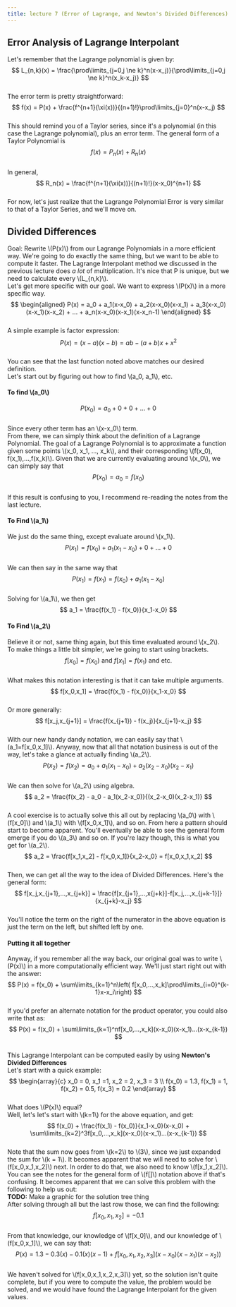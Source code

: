 ```yaml
---
title: lecture 7 (Error of Lagrange, and Newton's Divided Differences)
---
```


## Error Analysis of Lagrange Interpolant
Let's remember that the Lagrange polynomial is given by:  
$$
L_{n,k}(x) = \frac{\prod\limits_{j=0,j \ne k}^n(x-x_j)}{\prod\limits_{j=0,j \ne k}^n(x_k-x_j)}
$$  
The error term is pretty straightforward:  
$$
f(x) = P(x) + \frac{f^{n+1}(\xi(x))}{(n+1)!}\prod\limits_{j=0}^n(x-x_j)
$$  
This should remind you of a Taylor series, since it's a polynomial (in this case the Lagrange polynomial), plus an error term. The general form of a Taylor Polynomial is  
$$
f(x) = P_n(x) + R_n(x)
$$  
In general,  
$$
R_n(x) = \frac{f^{n+1}(\xi(x))}{(n+1)!}(x-x_0)^{n+1}
$$  
For now, let's just realize that the Lagrange Polynomial Error is very similar to that of a Taylor Series, and we'll move on.

## Divided Differences
Goal: Rewrite \\(P(x)\\) from our Lagrange Polynomials in a more efficient way. We're going to do exactly the same thing, but we want to be able to compute it faster. The Lagrange Interpolant method we discussed in the previous lecture does *a lot* of multiplication. It's nice that P is unique, but we need to calculate every \\(L_{n,k}\\).  
Let's get more specific with our goal. We want to express \\(P(x)\\) in a more specific way.  
$$
\begin{aligned}
P(x) = a_0 + a_1(x-x_0) + a_2(x-x_0)(x-x_1) + a_3(x-x_0)(x-x_1)(x-x_2) + ... + a_n(x-x_0)(x-x_1)(x-x_n-1)
\end{aligned}
$$  
A simple example is factor expression:  
$$
P(x) = (x-a)(x-b) = ab - (a+b)x + x^2
$$  
You can see that the last function noted above matches our desired definition.  
Let's start out by figuring out how to find \\(a_0, a_1\\), etc.
#### To find \\(a_0\\)
$$
P(x_0) = a_0 + 0 + 0 + ... + 0
$$  
Since every other term has an \\(x-x_0\\) term.  
From there, we can simply think about the definition of a Lagrange Polynomial. The goal of a Lagrange Polynomial is to approximate a function given some points \\(x_0, x_1, ..., x_k\\), and their corresponding \\(f(x_0), f(x_1),...,f(x_k)\\). Given that we are currently evaluating around \\(x_0\\), we can simply say that  
$$
P(x_0) = a_0 = f(x_0)
$$  
If this result is confusing to you, I recommend re-reading the notes from the last lecture.
#### To Find \\(a_1\\)
We just do the same thing, except evaluate around \\(x_1\\).  
$$
P(x_1) = f(x_0) + a_1(x_1-x_0) + 0 + ... + 0
$$  
We can then say in the same way that  
$$
P(x_1) = f(x_1) = f(x_0) + a_1(x_1-x_0)  
$$  
Solving for \\(a_1\\), we then get  
$$
a_1 = \frac{f(x_1) - f(x_0)}{x_1-x_0}
$$  
#### To Find \\(a_2\\)
Believe it or not, same thing again, but this time evaluated around \\(x_2\\).  
To make things a little bit simpler, we're going to start using brackets.  
$$
f[x_0] = f(x_0) \textrm{ and } f[x_1] = f(x_1) \textrm{ and etc.}
$$  
What makes this notation interesting is that it can take multiple arguments.  
$$
f[x_0,x_1] = \frac{f(x_1) - f(x_0)}{x_1-x_0}
$$  
Or more generally:  
$$
f[x_j,x_{j+1}] = \frac{f(x_{j+1}) - f(x_j)}{x_{j+1}-x_j}
$$  
With our new handy dandy notation, we can easily say that \\(a_1=f[x_0,x_1]\\). Anyway, now that all that notation business is out of the way, let's take a glance at actually finding \\(a_2\\).  
$$
P(x_2) = f(x_2) = a_0 + a_1(x_1-x_0) + a_2(x_2-x_0)(x_2-x_1)
$$  
We can then solve for \\(a_2\\) using algebra.  
$$
a_2 = \frac{f(x_2) - a_0 - a_1(x_2-x_0)}{(x_2-x_0)(x_2-x_1)}
$$  
A cool exercise is to actually solve this all out by replacing \\(a_0\\) with \\(f[x_0]\\) and \\(a_1\\) with \\(f[x_0,x_1]\\), and so on. From here a pattern should start to become apparent. You'll eventually be able to see the general form emerge if you do \\(a_3\\) and so on. If you're lazy though, this is what you get for \\(a_2\\).  
$$
a_2 = \frac{f[x_1,x_2] - f[x_0,x_1]}{x_2-x_0} = f[x_0,x_1,x_2]
$$  
Then, we can get all the way to the idea of Divided Differences. Here's the general form:  
$$
f[x_j,x_{j+1},...,x_{j+k}] = \frac{f[x_{j+1},...,x{j+k}]-f[x_j,...,x_{j+k-1}]}{x_{j+k}-x_j}
$$  
You'll notice the term on the right of the numerator in the above equation is just the term on the left, but shifted left by one.

#### Putting it all together
Anyway, if you remember all the way back, our original goal was to write \\(P(x)\\) in a more computationally efficient way.  We'll just start right out with the answer:  
$$
P(x) = f(x_0) + \sum\limits_{k=1}^n\left( f[x_0,...,x_k]\prod\limits_{i=0}^{k-1}x-x_i\right)
$$  
If you'd prefer an alternate notation for the product operator, you could also write that as:  
$$
P(x) = f(x_0) + \sum\limits_{k=1}^nf[x_0,...,x_k](x-x_0)(x-x_1)...(x-x_{k-1})
$$  
This Lagrange Interpolant can be computed easily by using **Newton's Divided Differences**  
Let's start with a quick example:  
$$
\begin{array}{c}
x_0 = 0, x_1 =1, x_2 = 2, x_3 = 3 \\
f(x_0) = 1.3, f(x_1) = 1, f(x_2) = 0.5, f(x_3) = 0.2
\end{array}
$$  
What does \\(P(x)\\) equal?  
Well, let's let's start with \\(k=1\\) for the above equation, and get:  
$$
f(x_0) + \frac{f(x_1) - f(x_0)}{x_1-x_0}(x-x_0) + \sum\limits_{k=2}^3f[x_0,...,x_k](x-x_0)(x-x_1)...(x-x_{k-1})
$$  
Note that the sum now goes from \\(k=2\\) to \\(3\\), since we just expanded the sum for \\(k = 1\\). It becomes apparent that we will need to solve for \\(f[x_0,x_1,x_2]\\) next. In order to do that, we also need to know \\(f[x_1,x_2]\\). You can see the notes for the general form of \\(f[]\\) notation above if that's confusing. It becomes apparent that we can solve this problem with the following to help us out:  
**TODO:** Make a graphic for the solution tree thing  
After solving through all but the last row those, we can find the following:  
$$
f[x_0,x_1,x_2] = -0.1
$$  
From that knowledge, our knowledge of \\(f[x_0]\\), and our knowledge of \\(f[x_0,x_1]\\), we can say that:  
$$
P(x) = 1.3 - 0.3(x) - 0.1 (x)(x-1) + f[x_0,x_1,x_2,x_3](x-x_0)(x-x_1)(x-x_2))
$$  
We haven't solved for \\(f[x_0,x_1,x_2,x_3]\\) yet, so the solution isn't quite complete, but if you were to compute the value, the problem would be solved, and we would have found the Lagrange Interpolant for the given values.

